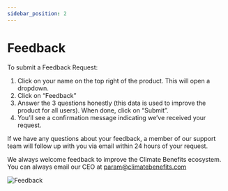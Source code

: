 ```yaml
---
sidebar_position: 2
---
```


# Feedback   

To submit a Feedback Request:   
1. Click on your name on the top right of the product. This will open a dropdown. 
2. Click on “Feedback” 
3. Answer the 3 questions honestly (this data is used to improve the product for all users). When done, click on “Submit”. 
4. You’ll see a confirmation message indicating we’ve received your request. 

If we have any questions about your feedback, a member of our support team will follow up with you via email within 24 hours of your request. 

We always welcome feedback to improve the Climate Benefits ecosystem. You can always email our CEO at param@climatebenefits.com  


![Feedback](../../src/assets/Feedback.gif)